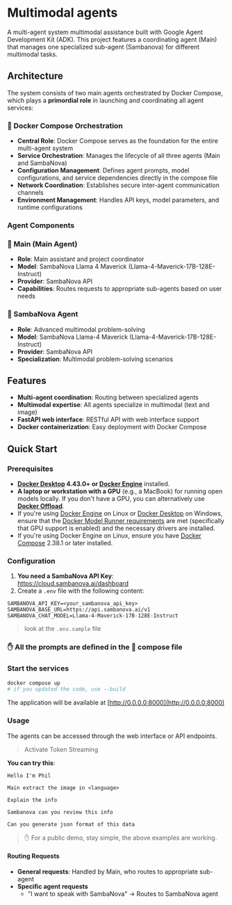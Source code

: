 # Multimodal agents

A multi-agent system multimodal assistance built with Google Agent Development Kit (ADK). This
project features a coordinating agent (Main) that manages one specialized sub-agent (Sambanova) for different multimodal tasks.

## Architecture

The system consists of two main agents orchestrated by Docker Compose, which plays a
**primordial role** in launching and coordinating all agent services:

### 🐙 Docker Compose Orchestration

- **Central Role**: Docker Compose serves as the foundation for the entire multi-agent system
- **Service Orchestration**: Manages the lifecycle of all three agents (Main and SambaNova)
- **Configuration Management**: Defines agent prompts, model configurations, and service dependencies
  directly in the compose file
- **Network Coordination**: Establishes secure inter-agent communication channels
- **Environment Management**: Handles API keys, model parameters, and runtime configurations

### Agent Components

### 🦆 Main (Main Agent)

- **Role**: Main assistant and project coordinator
- **Model**: SambaNova Llama 4 Maverick (Llama-4-Maverick-17B-128E-Instruct)
- **Provider**: SambaNova API
- **Capabilities**: Routes requests to appropriate sub-agents based on user needs

### 🧠 SambaNova Agent

- **Role**: Advanced multimodal problem-solving
- **Model**: SambaNova Llama-4 Maverick (Llama-4-Maverick-17B-128E-Instruct)
- **Provider**: SambaNova API
- **Specialization**: Multimodal problem-solving scenarios

## Features

- **Multi-agent coordination**: Routing between specialized agents
- **Multimodal expertise**: All agents specialize in multimodal (text and image)
- **FastAPI web interface**: RESTful API with web interface support
- **Docker containerization**: Easy deployment with Docker Compose

## Quick Start

### Prerequisites

- **[Docker Desktop] 4.43.0+ or [Docker Engine]** installed.
- **A laptop or workstation with a GPU** (e.g., a MacBook) for running open models locally. If you
  don't have a GPU, you can alternatively use **[Docker Offload]**.
- If you're using [Docker Engine] on Linux or [Docker Desktop] on Windows, ensure that the
  [Docker Model Runner requirements] are met (specifically that GPU
  support is enabled) and the necessary drivers are installed.
- If you're using Docker Engine on Linux, ensure you have [Docker Compose] 2.38.1 or later installed.

### Configuration

1. **You need a SambaNova API Key**: <https://cloud.sambanova.ai/dashboard>
2. Create a `.env` file with the following content:

```env
SAMBANOVA_API_KEY=<your_sambanova_api_key>
SAMBANOVA_BASE_URL=https://api.sambanova.ai/v1
SAMBANOVA_CHAT_MODEL=Llama-4-Maverick-17B-128E-Instruct
```

> look at the `.env.sample` file

### ✋ All the prompts are defined in the 🐙 compose file

### Start the services

```bash
docker compose up
# if you updated the code, use --build
```

The application will be available at [http://0.0.0.0:8000](http://0.0.0.0:8000)

### Usage

The agents can be accessed through the web interface or API endpoints.

> Activate Token Streaming

**You can try this**:

```text
Hello I'm Phil

Main extract the image in <language>

Explain the info
```

```text
Sambanova can you review this info

Can you generate json format of this data
```

> ✋ For a public demo, stay simple, the above examples are working.

#### Routing Requests

- **General requests**: Handled by Main, who routes to appropriate sub-agent
- **Specific agent requests**
  + "I want to speak with SambaNova" → Routes to SambaNova agent

[Docker Compose]: https://github.com/docker/compose
[Docker Desktop]: https://www.docker.com/products/docker-desktop/
[Docker Engine]: https://docs.docker.com/engine/
[Docker Model Runner requirements]: https://docs.docker.com/ai/model-runner/
[Docker Offload]: https://www.docker.com/products/docker-offload/
